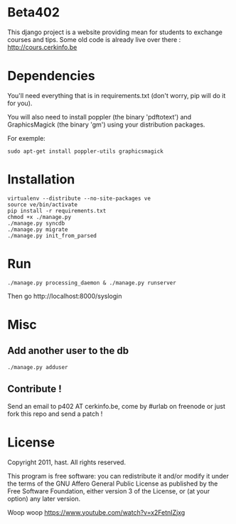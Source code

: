 Beta402
====

This django project is a website providing mean for students to exchange courses and tips.
Some old code is already live over there : http://cours.cerkinfo.be

Dependencies
============

You'll need everything that is in requirements.txt (don't worry, pip will do it for you).

You will also need to install poppler (the binary 'pdftotext') and GraphicsMagick (the binary 'gm') using your distribution packages.

For exemple:

    sudo apt-get install poppler-utils graphicsmagick

Installation
============

    virtualenv --distribute --no-site-packages ve
    source ve/bin/activate
    pip install -r requirements.txt
    chmod +x ./manage.py
    ./manage.py syncdb
    ./manage.py migrate
    ./manage.py init_from_parsed

Run
===

	./manage.py processing_daemon & ./manage.py runserver

Then go http://localhost:8000/syslogin

Misc
====

Add another user to the db
--------------------------

	./manage.py adduser

Contribute !
------------

Send an email to p402 AT cerkinfo.be, come by #urlab on freenode or just fork this repo and send a patch !


License
=======

Copyright 2011, hast. All rights reserved.

This program is free software: you can redistribute it and/or modify
it under the terms of the GNU Affero General Public License as
published by the Free Software Foundation, either version 3 of the
License, or (at your option) any later version.


Woop woop https://www.youtube.com/watch?v=x2FetnIZjxg